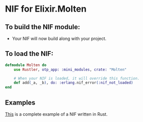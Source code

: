 # NIF for Elixir.Molten

## To build the NIF module:

- Your NIF will now build along with your project.

## To load the NIF:

```elixir
defmodule Molten do
    use Rustler, otp_app: :mini_modules, crate: "Molten"

    # When your NIF is loaded, it will override this function.
    def add(_a, _b), do: :erlang.nif_error(:nif_not_loaded)
end
```

## Examples

[This](https://github.com/hansihe/NifIo) is a complete example of a NIF written in Rust.
